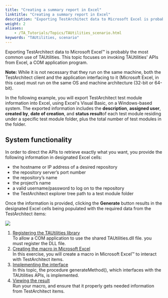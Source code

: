 ```yaml
--- 
title: "Creating a summary report in Excel"
linktitle: "Creating a summary report in Excel"
description: "Exporting TestArchitect data to Microsoft Excel is probably the most common use of TAUtilities. This topic focuses on invoking TAUtilities' APIs from Excel, a COM application program."
weight: 2
aliases: 
    - /TA_Tutorials/Topics/TAUtilities_scenario.html
keywords: "TAUtilities, scenario"
---
```


Exporting TestArchitect data to Microsoft Excel™ is probably the most common use of TAUtilities. This topic focuses on invoking TAUtilities' APIs from Excel, a COM application program.

**Note:** While it is not necessary that they run on the same machine, both the TestArchitect client and the application interfacing to it \(Microsoft Excel, in this case\) must run on the same OS and machine architecture \(32-bit or 64-bit\).

In the following example, you will export TestArchitect test module information into Excel, using Excel's Visual Basic, on a Windows-based system. The exported information includes the **description**, **assigned user**, **created by**, **date of creation**, and **status result**of each test module residing under a specific test module folder, plus the total number of test modules in the folder.

## System functionality

In order to direct the APIs to retrieve exactly what you want, you provide the following information in designated Excel cells:

-   the hostname or IP address of a desired repository
-   the repository server’s port number
-   the repository’s name
-   the project’s name
-   a valid username/password to log on to the repository
-   the TestArchitect explorer tree path to a test module folder

Once the information is provided, clicking the **Generate** button results in the designated Excel cells being populated with the required data from the TestArchitect items:

![](/images/TA_Tutorials/Images/scenario_provide_basic_information.png)

1.  [Registering the TAUtilities library](/TA_Tutorials/Topics/TAUtilities_register_library.html)  
To allow a COM application to use the shared TAUtilities.dll file. you must register the DLL file.
2.  [Creating the macro in Microsoft Excel](/TA_Tutorials/Topics/TAUtilities_implentation.html)  
In this exercise, you will create a macro in Microsoft Excel™ to interact with TestArchitect items.
3.  [Implementing the interface](/TA_Tutorials/Topics/TAUtilities_implentation_1.html)  
In this topic, the procedure generateMethod\(\), which interfaces with the TAUtilities APIs, is implemented.
4.  [Viewing the result](/TA_Tutorials/Topics/TAUtilities_result.html)  
Run your macro, and ensure that it properly gets needed information from TestArchitect items.




